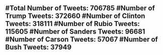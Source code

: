 #Total Number of Tweets: 706785 
#Number of Trump Tweets: 372660
#Number of Clinton Tweets: 318111
#Number of Rubio Tweets: 115605
#Number of Sanders Tweets: 96681
#Number of Carson Tweets: 57067
#Number of Bush Tweets: 37949
---
